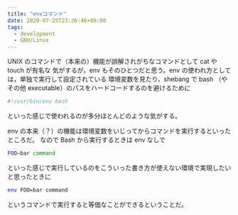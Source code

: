 ```yaml
---
title: "envコマンド"
date: 2020-07-25T23:26:46+09:00
tags:
  - development
  - GNU/Linux
---
```


UNIX のコマンドで（本来の）機能が誤解されがちなコマンドとして cat や touch が有名な
気がするが，env もそのひとつだと思う。env の使われ方としては，単独で実行して設定されている
環境変数を見たり，shebang で bash （やその他 executable）のパスをハードコードするのを避けるために

```bash
#!/usr/bin/env bash
```

といった感じで使われるのが多分ほとんどのような気がする。

env の本来（？）の機能は環境変数をいじってからコマンドを実行するといったところだ。
なので Bash から実行するときは env なしで

```bash
FOO=bar command
```

といった感じで実行しているのをこういった書き方が使えない環境で実現したいと思ったときに

```bash
env FOO=bar command
```

というコマンドで実行すると等価なことができるということだ。
